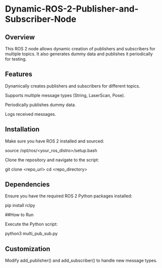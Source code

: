 # Dynamic-ROS-2-Publisher-and-Subscriber-Node


## Overview

This ROS 2 node allows dynamic creation of publishers and subscribers for multiple topics. It also generates dummy data and publishes it periodically for testing.

## Features

Dynamically creates publishers and subscribers for different topics.

Supports multiple message types (String, LaserScan, Pose).

Periodically publishes dummy data.

Logs received messages.

## Installation

Make sure you have ROS 2 installed and sourced:

source /opt/ros/<your_ros_distro>/setup.bash

Clone the repository and navigate to the script:

git clone <repo_url>
cd <repo_directory>

## Dependencies

Ensure you have the required ROS 2 Python packages installed:

pip install rclpy

##How to Run

Execute the Python script:

python3 multi_pub_sub.py


## Customization

Modify add_publisher() and add_subscriber() to handle new message types.

